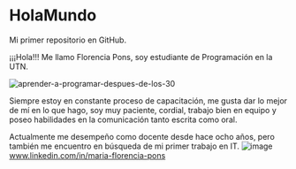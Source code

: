 # HolaMundo

Mi primer repositorio en GitHub.

¡¡¡Hola!!!
Me llamo Florencia Pons, soy estudiante de Programación en la UTN.

![aprender-a-programar-despues-de-los-30](https://user-images.githubusercontent.com/111473222/215766945-fef49af5-676d-4031-9e60-ccd9d10bdc35.jpg)

Siempre estoy en constante proceso de capacitación, me gusta dar lo mejor de mí en lo que hago, soy muy paciente, cordial, trabajo bien en equipo y poseo habilidades en la comunicación tanto escrita como oral.

Actualmente me desempeño como docente desde hace ocho años, pero también me encuentro en búsqueda de mi primer trabajo en IT.
![image](https://user-images.githubusercontent.com/111473222/215768173-a4a4d13f-70a8-49e5-b228-31905149058e.png)
www.linkedin.com/in/maria-florencia-pons 
